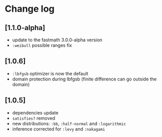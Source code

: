 # Change log

## [1.1.0-alpha]

* update to the fastmath 3.0.0-alpha version
* `:weibull` possible ranges fix

## [1.0.6]

* `:lbfgsb` optimizer is now the default
* domain protection during lbfgsb (finite difference can go outside the domain)

## [1.0.5]

* dependencies update
* `satisfies?` removed
* new distributions: `:bb`, `:half-normal` and `:logarithmic`
* inference corrected for `:levy` and `:nakagami`

